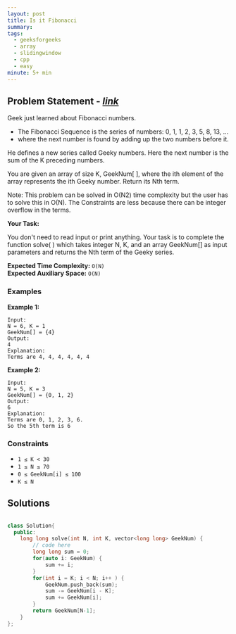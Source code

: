 ```yaml
---
layout: post
title: Is it Fibonacci
summary:
tags:
  - geeksforgeeks
  - array
  - slidingwindow
  - cpp
  - easy
minute: 5+ min
---
```


## Problem Statement - [_link_](https://practice.geeksforgeeks.org/problems/202d95ecdeec659401edc63dd952b1d37b989ab8/1)

Geek just learned about Fibonacci numbers.

+ The Fibonacci Sequence is the series of numbers: 0, 1, 1, 2, 3, 5, 8, 13, ...
+ where the next number is found by adding up the two numbers before it.

He defines a new series called Geeky numbers. Here the next number is the sum of the K preceding numbers.

You are given an array of size K, GeekNum[ ], where the ith element of the array represents the ith Geeky number. Return its Nth term.

Note: This problem can be solved in O(N2) time complexity but the user has to solve this in O(N). The Constraints are less because there can be integer overflow in the terms.

**Your Task:**

You don't need to read input or print anything. Your task is to complete the function solve( ) which takes integer N, K, and an array GeekNum[] as input parameters and returns the Nth term of the Geeky series.



**Expected Time Complexity:** `O(N)`  
**Expected Auxiliary Space:** `O(N)`

### Examples

**Example 1:**

```
Input:
N = 6, K = 1
GeekNum[] = {4}
Output: 
4
Explanation: 
Terms are 4, 4, 4, 4, 4, 4
```

**Example 2:**

```
Input:
N = 5, K = 3
GeekNum[] = {0, 1, 2}
Output: 
6
Explanation: 
Terms are 0, 1, 2, 3, 6.
So the 5th term is 6
```

### Constraints

- `1 ≤ K < 30`
- `1 ≤ N ≤ 70`
- `0 ≤ GeekNum[i] ≤ 100`
- `K ≤ N`

## Solutions

```cpp

class Solution{
  public:
    long long solve(int N, int K, vector<long long> GeekNum) {
        // code here
        long long sum = 0;
        for(auto i: GeekNum) {
            sum += i;
        }
        for(int i = K; i < N; i++ ) {
            GeekNum.push_back(sum);
            sum -= GeekNum[i - K];
            sum += GeekNum[i];
        }
        return GeekNum[N-1];
    }
};

```
